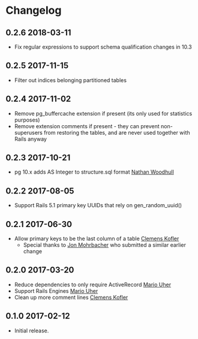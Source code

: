 # Changelog

## 0.2.6    2018-03-11

* Fix regular expressions to support schema qualification changes in 10.3


## 0.2.5    2017-11-15

* Filter out indices belonging partitioned tables


## 0.2.4    2017-11-02

* Remove pg_buffercache extension if present (its only used for statistics purposes)
* Remove extension comments if present - they can prevent non-superusers from
  restoring the tables, and are never used together with Rails anyway


## 0.2.3    2017-10-21

* pg 10.x adds AS Integer to structure.sql format [Nathan Woodhull](https://github.com/woodhull)


## 0.2.2    2017-08-05

* Support Rails 5.1 primary key UUIDs that rely on gen_random_uuid()


## 0.2.1    2017-06-30

* Allow primary keys to be the last column of a table [Clemens Kofler](https://github.com/clemens)
  - Special thanks to [Jon Mohrbacher](https://github.com/johnnymo87) who submitted a similar earlier change


## 0.2.0    2017-03-20

* Reduce dependencies to only require ActiveRecord [Mario Uher](https://github.com/ream88)
* Support Rails Engines [Mario Uher](https://github.com/ream88)
* Clean up more comment lines [Clemens Kofler](https://github.com/clemens)


## 0.1.0    2017-02-12

* Initial release.
